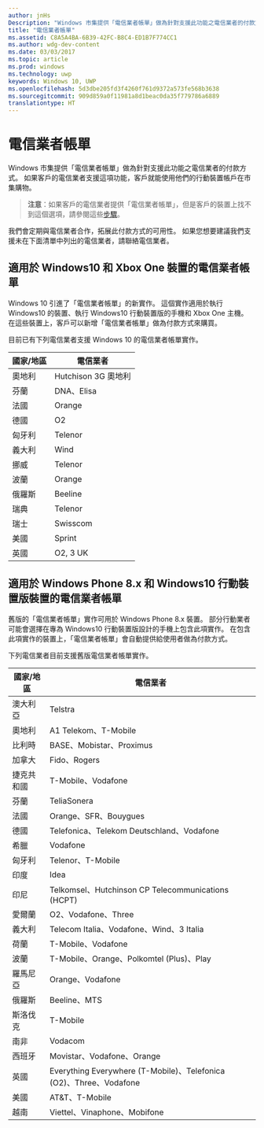 ```yaml
---
author: jnHs
Description: "Windows 市集提供「電信業者帳單」做為針對支援此功能之電信業者的付款方式。"
title: "電信業者帳單"
ms.assetid: C8A5A4BA-6B39-42FC-B8C4-ED1B7F774CC1
ms.author: wdg-dev-content
ms.date: 03/03/2017
ms.topic: article
ms.prod: windows
ms.technology: uwp
keywords: Windows 10, UWP
ms.openlocfilehash: 5d3dbe205fd3f4260f761d9372a573fe568b3638
ms.sourcegitcommit: 909d859a0f11981a8d1beac0da35f779786a6889
translationtype: HT
---
```

# <a name="mobile-operator-billing"></a>電信業者帳單


Windows 市集提供「電信業者帳單」做為針對支援此功能之電信業者的付款方式。 如果客戶的電信業者支援這項功能，客戶就能使用他們的行動裝置帳戶在市集購物。

> **注意**：如果客戶的電信業者提供「電信業者帳單」，但是客戶的裝置上找不到這個選項，請參閱這些[步驟](http://go.microsoft.com/fwlink/p/?LinkId=523993)。

我們會定期與電信業者合作，拓展此付款方式的可用性。 如果您想要建議我們支援未在下面清單中列出的電信業者，請聯絡電信業者。

## <a name="mobile-operator-billing-for-windows-10-and-xbox-one-devices"></a>適用於 Windows10 和 Xbox One 裝置的電信業者帳單

Windows 10 引進了「電信業者帳單」的新實作。 這個實作適用於執行 Windows10 的裝置、執行 Windows10 行動裝置版的手機和 Xbox One 主機。 在這些裝置上，客戶可以新增「電信業者帳單」做為付款方式來購買。 

目前已有下列電信業者支援 Windows 10 的電信業者帳單實作。

| 國家/地區  | 電信業者     |
|-----------------|----------------------|
| 奧地利         | Hutchison 3G 奧地利 |
| 芬蘭         | DNA、Elisa           |
| 法國          | Orange               |
| 德國         | O2                   |
| 匈牙利         | Telenor              |
| 義大利           | Wind                 |
| 挪威          | Telenor              |
| 波蘭          | Orange               |
| 俄羅斯          | Beeline              |
| 瑞典          | Telenor              |
| 瑞士     | Swisscom             |
| 美國   | Sprint               |
| 英國  | O2, 3 UK             |

 

## <a name="mobile-operator-billing-for-windows-phone-8x-and-windows-10-mobile-devices"></a>適用於 Windows Phone 8.x 和 Windows10 行動裝置版裝置的電信業者帳單


舊版的「電信業者帳單」實作可用於 Windows Phone 8.x 裝置。 部分行動業者可能會選擇在專為 Windows10 行動裝置版設計的手機上包含此項實作。 在包含此項實作的裝置上，「電信業者帳單」會自動提供給使用者做為付款方式。

下列電信業者目前支援舊版電信業者帳單實作。

| 國家/地區       | 電信業者                                                   |
|----------------------|--------------------------------------------------------------------|
| 澳大利亞            | Telstra                                                            |
| 奧地利              | A1 Telekom、T-Mobile                                               |
| 比利時              | BASE、Mobistar、Proximus                                           |
| 加拿大               | Fido、Rogers                                                       |
| 捷克共和國       | T-Mobile、Vodafone                                                 |
| 芬蘭              | TeliaSonera                                                        |
| 法國               | Orange、SFR、Bouygues                                              |
| 德國              | Telefonica、Telekom Deutschland、Vodafone                          |
| 希臘               | Vodafone                                                           |
| 匈牙利              | Telenor、T-Mobile                                                  |
| 印度                | Idea                                                               |
| 印尼            | Telkomsel、Hutchinson CP Telecommunications (HCPT)                 |
| 愛爾蘭              | O2、Vodafone、Three                                                |
| 義大利                | Telecom Italia、Vodafone、Wind、3 Italia                           |
| 荷蘭          | T-Mobile、Vodafone                                                 |
| 波蘭               | T-Mobile、Orange、Polkomtel (Plus)、Play                           |
| 羅馬尼亞              | Orange、Vodafone                                                   |
| 俄羅斯               | Beeline、MTS                                                       |
| 斯洛伐克             | T-Mobile                                                           |
| 南非         | Vodacom                                                            |
| 西班牙                | Movistar、Vodafone、Orange                                         |
| 英國       | Everything Everywhere (T-Mobile)、Telefonica (O2)、Three、Vodafone |
| 美國        | AT&T、T-Mobile                                                     |
| 越南              | Viettel、Vinaphone、Mobifone                                       |

 


 

 




